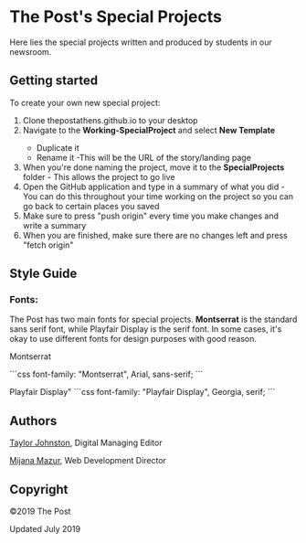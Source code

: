 <html>
   <h1>The Post's Special Projects</h1>
   <p>Here lies the special projects written and produced by students in our newsroom.</p>
   <h2>Getting started</h2>
   <p>To create your own new special project:
   <ol>
      <li>Clone thepostathens.github.io to your desktop </li>
      <li>Navigate to the <strong>Working-SpecialProject</strong> and select <strong>New Template</strong> </li>
      <ul>
         <li>Duplicate it </li>
         <li> Rename it -This will be the URL of the story/landing page </li>
      </ul>
      <li>When you're done naming the project, move it to the <strong>SpecialProjects</strong> folder - This allows the project to go live</li>
      <li>Open the GitHub application and type in a summary of what you did - You can do this throughout your time working on the project so you can go back to certain places you saved</li>
      <li>Make sure to press "push origin" every time you make changes and write a summary</li>
      <li>When you are finished, make sure there are no changes left and press "fetch origin"</li>
   </ol>
   <p>
   <h2>Style Guide</h2>
   <h3>Fonts:</h3>
   <p>The Post has two main fonts for special projects. <strong>Montserrat</strong> is the standard sans serif font, while       Playfair Display is the serif font. In some  cases, it's okay to use different fonts for design purposes with good reason.</p>
   <p>Montserrat</p>
   ```css
font-family: "Montserrat", Arial, sans-serif;
```
   
   <p>Playfair Display"
   ```css
font-family: "Playfair Display", Georgia, serif;
```
   <h3></h3>
   <h2>Authors</h2>
   <p><a href="">Taylor Johnston</a>, Digital Managing Editor</p>
   <p><a href="">Mijana Mazur</a>, Web Development Director</p>
   <h2>Copyright</h2>
   <p>©2019 The Post</p>
   <p>Updated July 2019</p>
</html>
